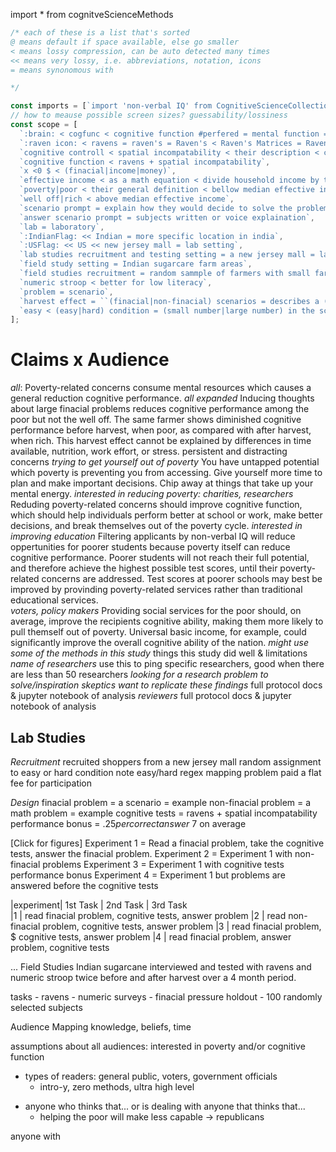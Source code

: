 import \* from cognitveScienceMethods

```js
/* each of these is a list that's sorted 
@ means default if space available, else go smaller
< means lossy compression, can be auto detected many times
<< means very lossy, i.e. abbreviations, notation, icons
= means synonomous with

*/

const imports = [`import 'non-verbal IQ' from CognitiveScienceCollection`];
// how to meause possible screen sizes? guessability/lossiness
const scope = [
  `:brain: < cogfunc < cognitive function #perfered = mental function = cognitive ability = cognitive capacity = cognitive performance`, //setting: smallest dictionary word, sort by corpus freqency
  `:raven icon: < ravens = raven's = Raven's < Raven's Matrices = Raven's Progressive Matricies < ^non-verbal IQ^ < predict missing shape in a pattern of shapes + picture of trial < wiki link`,
  `cognitive controll < spatial incompatability < their description < cognitive atlas`,
  `cognitive function < ravens + spatial incompatability`,
  `x <0 $ < (finacial|income|money)`,
  `effective income < as a math equation < divide household income by the squareroot of household size`,
  `poverty|poor < their general definition < bellow median effective income`,
  `well off|rich < above median effective income`,
  `scenario prompt = explain how they would decide to solve the problem`,
  `answer scenario prompt = subjects written or voice explaination`,
  `lab = laboratory`,
  `:IndianFlag: << Indian = more specific location in india`,
  `:USFlag: << US << new jersey mall = lab setting`,
  `lab studies recruitment and testing setting = a new jersey mall = lab studies subjects = mall shopper & income range 70k median, 20k minimum & randomly assigned to condition`,
  `field study setting = Indian sugarcare farm areas`,
  `field studies recruitment = random sammple of farmers with small farms (1.5-3 acres) & 60% income from sugarcane`,
  `numeric stroop < better for low literacy`,
  `problem = scenario`,
  `harvest effect = ``(finacial|non-finacial) scenarios = describes a (finacial|non-finacial) problem the subject might face < (finacial|non-finacial) examples`,
  `easy < (easy|hard) condition = (small number|large number) in the scenarios, e.g. ($150 | $1500)`
];
```
# Claims x Audience

_all_: Poverty-related concerns consume mental resources which causes a general reduction cognitive performance.
_all expanded_ Inducing thoughts about large finacial problems reduces cognitive performance among the poor but not the well off.
The same farmer shows diminished cognitive performance before harvest, when poor, as compared with after harvest, when rich. This harvest effect cannot be explained by differences in time available, nutrition, work effort, or stress.
persistent and distracting concerns
_trying to get yourself out of poverty_ You have untapped potential which poverty is preventing you from accessing. Give yourself more time to plan and make important decisions. Chip away at things that take up your mental energy.
_interested in reducing poverty: charities, researchers_ Reduding poverty-related concerns should improve cognitive function, which should help individuals perform better at school or work, make better decisions, and break themselves out of the poverty cycle.
_interested in improving education_ Filtering applicants by non-verbal IQ will reduce oppertunities for poorer students because poverty itself can reduce cognitive performance. Poorer students will not reach their full potential, and therefore achieve the highest possible test scores, until their poverty-related concerns are addressed. Test scores at poorer schools may best be improved by provinding poverty-related services rather than traditional educational services.  
_voters, policy makers_ Providing social services for the poor should, on average, improve the recipients cognitive ability, making them more likely to pull themself out of poverty. Universal basic income, for example, could significantly improve the overall cognitive ability of the nation.
_might use some of the methods in this study_ things this study did well & limitations
_name of researchers_ use this to ping specific researchers, good when there are less than 50 researchers
_looking for a research problem to solve/inspiration_
_skeptics_
_want to replicate these findings_ full protocol docs & jupyter notebook of analysis
_reviewers_ full protocol docs & jupyter notebook of analysis

## Lab Studies

_Recruitment_
recruited shoppers from a new jersey mall
random assignment to easy or hard condition note easy/hard regex mapping problem
paid a flat fee for participation

_Design_
finacial problem = a scenario = example
non-finacial problem = a math problem = example
cognitive tests = ravens + spatial incompatability
performance bonus = .$25 per correct answer ~$7 on average

[Click for figures]
Experiment 1 = Read a finacial problem, take the cognitive tests, answer the finacial problem.
Experiment 2 = Experiment 1 with non-finacial problems
Experiment 3 = Experiment 1 with cognitive tests performance bonus
Experiment 4 = Experiment 1 but problems are answered before the cognitive tests

|experiment| 1st Task | 2nd Task | 3rd Task  
|1 | read finacial problem, cognitive tests, answer problem
|2 | read non-finacial problem, cognitive tests, answer problem
|3 | read finacial problem, \$ cognitive tests, answer problem
|4 | read finacial problem, answer problem, cognitive tests

...
Field Studies
Indian sugarcane interviewed and tested with ravens and numeric stroop twice before and after harvest over a 4 month period.

tasks - ravens - numeric
surveys - finacial pressure
holdout - 100 randomly selected subjects

Audience Mapping
knowledge, beliefs, time

assumptions about all audiences: interested in poverty and/or cognitive function

- types of readers: general public, voters, government officials
  - intro-y, zero methods, ultra high level

* anyone who thinks that... or is dealing with anyone that thinks that...
  - helping the poor will make less capable -> republicans

anyone with
